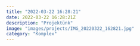 ```yaml
---
title: "2022-03-22 16:28:21"
date: 2022-03-22 16:28:21Z
description: "Projektünk"
image: "images/projects/IMG_20220322_162821.jpg"
category: "Komplex"
---
```

